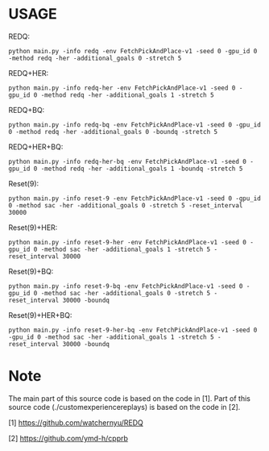 # USAGE

REDQ: 
```
python main.py -info redq -env FetchPickAndPlace-v1 -seed 0 -gpu_id 0 -method redq -her -additional_goals 0 -stretch 5
```

REDQ+HER: 
```
python main.py -info redq-her -env FetchPickAndPlace-v1 -seed 0 -gpu_id 0 -method redq -her -additional_goals 1 -stretch 5 
```

REDQ+BQ: 
```
python main.py -info redq-bq -env FetchPickAndPlace-v1 -seed 0 -gpu_id 0 -method redq -her -additional_goals 0 -boundq -stretch 5
```

REDQ+HER+BQ: 
```
python main.py -info redq-her-bq -env FetchPickAndPlace-v1 -seed 0 -gpu_id 0 -method redq -her -additional_goals 1 -boundq -stretch 5
```

Reset(9): 
```
python main.py -info reset-9 -env FetchPickAndPlace-v1 -seed 0 -gpu_id 0 -method sac -her -additional_goals 0 -stretch 5 -reset_interval 30000
```

Reset(9)+HER: 
```
python main.py -info reset-9-her -env FetchPickAndPlace-v1 -seed 0 -gpu_id 0 -method sac -her -additional_goals 1 -stretch 5 -reset_interval 30000
```

Reset(9)+BQ: 
```
python main.py -info reset-9-bq -env FetchPickAndPlace-v1 -seed 0 -gpu_id 0 -method sac -her -additional_goals 0 -stretch 5 -reset_interval 30000 -boundq
```


Reset(9)+HER+BQ: 
```
python main.py -info reset-9-her-bq -env FetchPickAndPlace-v1 -seed 0 -gpu_id 0 -method sac -her -additional_goals 1 -stretch 5 -reset_interval 30000 -boundq
```

# Note
The main part of this source code is based on the code in [1]. 
Part of this source code (./customexperiencereplays) is based on the code in [2]. 

[1] https://github.com/watchernyu/REDQ

[2] https://github.com/ymd-h/cpprb
